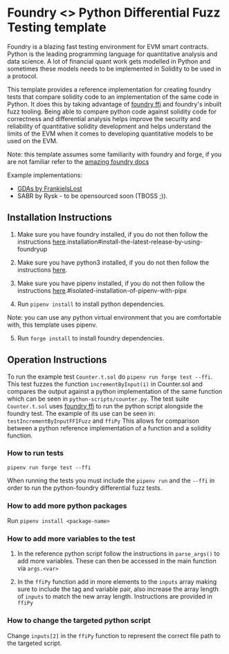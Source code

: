 # Foundry <> Python Differential Fuzz Testing template

Foundry is a blazing fast testing environment for EVM smart contracts. Python is the leading programming language for quantitative analysis and data science. A lot of financial quant work gets modelled in Python and sometimes these models needs to be implemented in Solidity to be used in a protocol. 

This template provides a reference implementation for creating foundry tests that compare solidity code to an implementation of the same code in Python. It does this by taking advantage of [foundry ffi](https://book.getfoundry.sh/forge/differential-ffi-testing?highlight=ffi#primer-the-ffi-cheatcode) and foundry's inbuilt fuzz tooling. Being able to compare python code against solidity code for correctness and differential analysis helps improve the security and reliability of quantitative solidity development and helps understand the limits of the EVM when it comes to developing quantitative models to be used on the EVM.

Note: this template assumes some familiarity with foundry and forge, if you are not familiar refer to the [amazing foundry docs](https://book.getfoundry.sh/)

Example implementations: 

- [GDAs by FrankieIsLost](https://github.com/FrankieIsLost/gradual-dutch-auction/blob/master/src/test/ContinuousGDA.t.sol)
- SABR by Rysk - to be opensourced soon (TBOSS ;)).

## Installation Instructions

1. Make sure you have foundry installed, if you do not then follow the instructions [here](https://book.getfoundry.sh/getting-started/).installation#install-the-latest-release-by-using-foundryup

2. Make sure you have python3 installed, if you do not then follow the instructions [here](https://www.python.org/downloads/).

3. Make sure you have pipenv installed, if you do not then follow the instructions [here](https://pipenv.pypa.io/en/latest/install/).#isolated-installation-of-pipenv-with-pipx

4. Run ```pipenv install``` to install python dependencies.

Note: you can use any python virtual environment that you are comfortable with, this template uses pipenv.

5. Run ```forge install``` to install foundry dependencies.


## Operation Instructions

To run the example test ```Counter.t.sol``` do ```pipenv run forge test --ffi```. This test fuzzes the function ```incrementByInput(i)``` in Counter.sol and compares the output against a python implementation of the same function which can be seen in ```python-scripts/counter.py```. The test suite ```Counter.t.sol``` uses [foundry ffi](https://book.getfoundry.sh/forge/differential-ffi-testing?highlight=ffi#primer-the-ffi-cheatcode) to run the python script alongside the foundry test. The example of its use can be seen in: ```testIncrementByInputFFIFuzz``` and ```ffiPy``` This allows for comparison between a python reference implementation of a function and a solidity function.

### How to run tests

```pipenv run forge test --ffi```

When running the tests you must include the ```pipenv run``` and the ```--ffi``` in order to run the python-foundry differential fuzz tests.

### How to add more python packages

Run ```pipenv install <package-name>```

### How to add more variables to the test

1. In the reference python script follow the instructions in ```parse_args()``` to add more variables. These can then be accessed in the main function via ```args.<var>```

2. In the ```ffiPy``` function add in more elements to the ```inputs``` array making sure to include the tag and variable pair, also increase the array length of ```inputs``` to match the new array length. Instructions are provided in ```ffiPy```

### How to change the targeted python script

Change ```inputs[2]``` in the ```ffiPy``` function to represent the correct file path to the targeted script.
